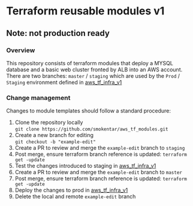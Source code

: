# Terraform reusable modules v1
## Note: not production ready

### Overview

This repository consists of terraform modules that deploy a MYSQL database and a basic web cluster fronted by ALB into an AWS account.
<br />There are two branches: `master` / `staging` which are used by the `Prod` / `Staging` environment defined in [aws_tf_infra_v1](https://github.com/smokentar/aws_tf_infra_v1)

### Change management
Changes to module templates should follow a standard procedure:
1. Clone the repository locally
<br /> `git clone https://github.com/smokentar/aws_tf_modules.git`
2. Create a new branch for editing
<br /> `git checkout -b "example-edit"`
3. Create a PR to review and merge the `example-edit` branch to `staging`
4. Post merge, ensure terraform branch reference is updated: `terraform get -update`
5. Test the changes introduced to staging  in [aws_tf_infra_v1](https://github.com/smokentar/aws_tf_infra_v1)
6. Create a PR to review and merge the `example-edit` branch to `master`
7. Post merge, ensure terraform branch reference is updated: `terraform get -update`
8. Deploy the changes to prod in [aws_tf_infra_v1](https://github.com/smokentar/aws_tf_infra_v1)
9. Delete the local and remote `example-edit` branch 
